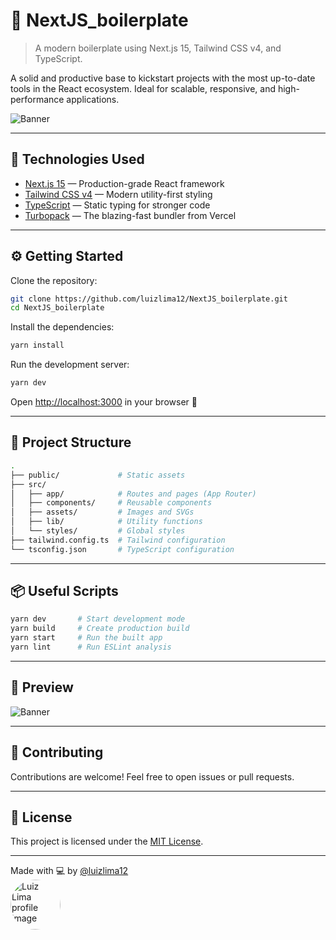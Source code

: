 # 🚀 NextJS_boilerplate

> A modern boilerplate using Next.js 15, Tailwind CSS v4, and TypeScript.

A solid and productive base to kickstart projects with the most up-to-date tools in the React ecosystem. Ideal for scalable, responsive, and high-performance applications.

![Banner](https://raw.githubusercontent.com/luizlima12/NextJS_boilerplate/main/public/preview.png)

---

## 💠 Technologies Used

- [Next.js 15](https://nextjs.org/) — Production-grade React framework
- [Tailwind CSS v4](https://tailwindcss.com/blog/tailwindcss-v4) — Modern utility-first styling
- [TypeScript](https://www.typescriptlang.org/) — Static typing for stronger code
- [Turbopack](https://turbo.build/pack) — The blazing-fast bundler from Vercel

---

## ⚙️ Getting Started

Clone the repository:

```bash
git clone https://github.com/luizlima12/NextJS_boilerplate.git
cd NextJS_boilerplate
```

Install the dependencies:

```bash
yarn install
```

Run the development server:

```bash
yarn dev
```

Open [http://localhost:3000](http://localhost:3000) in your browser 🚀

---

## 📁 Project Structure

```bash
.
├── public/             # Static assets
├── src/
│   ├── app/            # Routes and pages (App Router)
│   ├── components/     # Reusable components
│   ├── assets/         # Images and SVGs
│   ├── lib/            # Utility functions
│   └── styles/         # Global styles
├── tailwind.config.ts  # Tailwind configuration
└── tsconfig.json       # TypeScript configuration
```

---

## 📦 Useful Scripts

```bash
yarn dev       # Start development mode
yarn build     # Create production build
yarn start     # Run the built app
yarn lint      # Run ESLint analysis
```

---

## 📸 Preview

![Banner](https://raw.githubusercontent.com/luizlima12/NextJS_boilerplate/main/public/banner.png)

---

## 🤝 Contributing

Contributions are welcome! Feel free to open issues or pull requests.

---

## 📄 License

This project is licensed under the [MIT License](LICENSE).

---

Made with 💻 by [@luizlima12](https://github.com/luizlima12)<br>
<img src="https://github.com/luizlima12.png" width="80" height="80" style="border-radius: 9999px;" alt="Luiz Lima profile image" />
